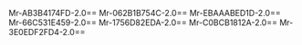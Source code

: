 Mr-AB3B4174FD-2.0==
Mr-062B1B754C-2.0==
Mr-EBAAABED1D-2.0==
Mr-66C531E459-2.0==
Mr-1756D82EDA-2.0==
Mr-C0BCB1812A-2.0==
Mr-3E0EDF2FD4-2.0==
